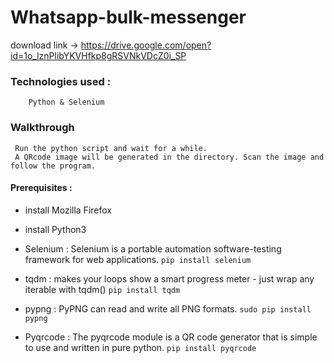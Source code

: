 # Whatsapp-bulk-messenger 

download link -> https://drive.google.com/open?id=1o_lznPlibYKVHfkp8gRSVNkVDcZ0i_SP

### Technologies used :
        Python & Selenium
        
### Walkthrough 
     Run the python script and wait for a while. 
     A QRcode image will be generated in the directory. Scan the image and follow the program.
     
#### Prerequisites :
    
* install Mozilla Firefox
* install Python3

* Selenium : Selenium is a portable automation software-testing framework for web applications.
                `pip install selenium`

* tqdm :  makes your loops show a smart progress meter - just wrap any iterable with tqdm() 
             `pip install tqdm`
             
* pypng :  PyPNG can read and write all PNG formats.
             `sudo pip install pypng`
             
* Pyqrcode : The pyqrcode module is a QR code generator that is simple to use and written in pure python.                                                                                   `pip install pyqrcode`
